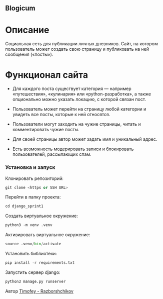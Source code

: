 ## Blogicum

# Описание

Социальная сеть для публикации личных дневников. Сайт, на котором пользователь может создать свою страницу и публиковать на ней сообщения («посты»).

# Функционал сайта

- Для каждого поста существует категория — например «путешествия», «кулинария» или «python-разработка», а также опционально можно указать локацию, с которой связан пост.

- Пользователь может перейти на страницу любой категории и увидеть все посты, которые к ней относятся.

- Пользователи могут заходить на чужие страницы, читать и комментировать чужие посты.

- Для своей страницы автор может задать имя и уникальный адрес.

- Есть возможность модерировать записи и блокировать пользователей, рассылающих спам.

### Установка и запуск

Клонировать репозиторий:
```python
git clone <https or SSH URL>
```
Перейти в папку проекта:
```python
cd django_sprint1
```
Создать виртуальное окружение:
```python
python3 -m venv .venv
```
Активировать виртуальное окружение:
```python
source .venv/bin/activate
```
Установить библиотеки:
```python
pip install -r requirements.txt
```
Запустить сервер django:
```python
python3 manage.py runserver
```
Автор
[Timofey - Razborshchikov](https://github.com/Timofey3085)
